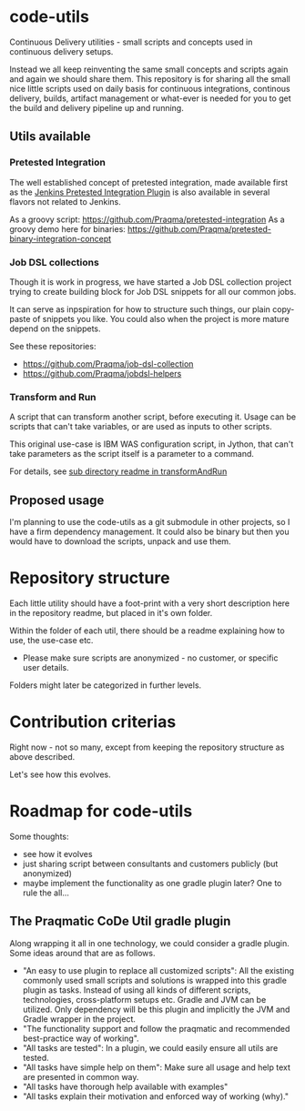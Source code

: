 # code-utils
Continuous Delivery utilities - small scripts and concepts used in continuous delivery setups.

Instead we all keep reinventing the same small concepts and scripts again and again we should share them.
This repository is for sharing all the small nice little scripts used on daily basis for continuous integrations, continous delivery, builds, artifact management or what-ever is needed for you to get the build and delivery pipeline up and running.

## Utils available

### Pretested Integration

The well established concept of pretested integration, made available first as the [Jenkins Pretested Integration Plugin](https://wiki.jenkins-ci.org/display/JENKINS/Pretested+Integration+Plugin) is also available in several flavors not related to Jenkins.

As a groovy script: https://github.com/Praqma/pretested-integration
As a groovy demo here for binaries: https://github.com/Praqma/pretested-binary-integration-concept

### Job DSL collections

Though it is work in progress, we have started a Job DSL collection project trying to create building block for Job DSL snippets for all our common jobs.

It can serve as inpspiration for how to structure such things, our plain copy-paste of snippets you like.
You could also when the project is more mature depend on the snippets.

See these repositories:

* https://github.com/Praqma/job-dsl-collection
* https://github.com/Praqma/jobdsl-helpers

### Transform and Run

A script that can transform another script, before executing it. Usage can be scripts that can't take variables, or are used as inputs to other scripts.

This original use-case is IBM WAS configuration script, in Jython, that can't take parameters as the script itself is a parameter to a command.

For details, see [sub directory readme in transformAndRun](transformAndRun/readme.md)

## Proposed usage

I'm planning to use the code-utils as a git submodule in other projects, so I have a firm dependency management.
It could also be binary but then you would have to download the scripts, unpack and use them.

# Repository structure

Each little utility should have a foot-print with a very short description here in the repository readme, but placed in it's own folder.

Within the folder of each util, there should be a readme explaining how to use, the use-case etc.

* Please make sure scripts are anonymized - no customer, or specific user details.

Folders might later be categorized in further levels.


# Contribution criterias

Right now - not so many, except from keeping the repository structure as above described.

Let's see how this evolves.

# Roadmap for code-utils

Some thoughts:

* see how it evolves
* just sharing script between consultants and customers publicly (but anonymized)
* maybe implement the functionality as one gradle plugin later? One to rule the all...

## The Praqmatic CoDe Util gradle plugin

Along wrapping it all in one technology, we could consider a gradle plugin. Some ideas around that are as follows.

* "An easy to use plugin to replace all customized scripts": All the existing commonly used small scripts and solutions is wrapped into this gradle plugin as tasks. Instead of using all kinds of different scripts, technologies, cross-platform setups etc. Gradle and JVM can be utilized. Only dependency will be this plugin and implicitly the JVM and Gradle wrapper in the project.
* "The functionality support and follow the praqmatic and recommended best-practice way of working".
* "All tasks are tested": In a plugin, we could easily ensure all utils are tested.
* "All tasks have simple help on them": Make sure all usage and help text are presented in common way.
* "All tasks have thorough help available with examples"
* "All tasks explain their motivation and enforced way of working (why)."
